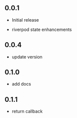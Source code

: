 ## 0.0.1

* Initial release
- riverpod state enhancements

## 0.0.4
* update version

## 0.1.0
* add docs

## 0.1.1
* return callback